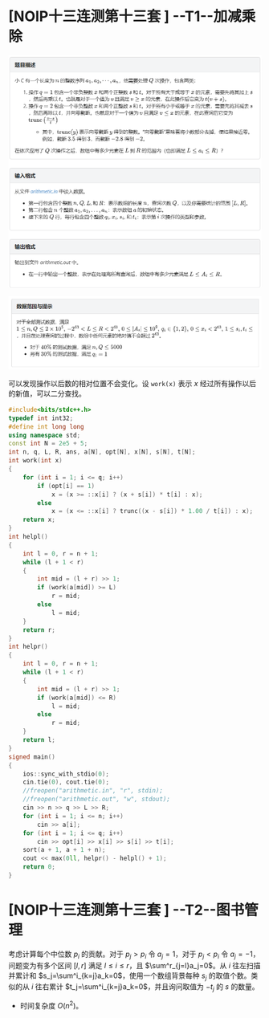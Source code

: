 
<script>
	document.body.parentElement.lang = "zh-cn";
	//在head添加string
	document.head.innerHTML += `
	<link rel="icon" id="favicon" href="/favicon.ico" type="image/x-icon">
	<title>wbw121124's blog</title>
	<link rel="stylesheet" href="/vs2015.css">
	<link rel="stylesheet" href="/katex/katex.min.css">
	<style>
		@keyframes spin {
			0% {
				transform: rotate(0deg);
			opacity: 1;
			}
			100% {
				transform: rotate(360deg);
				opacity: 0.8;
			}
		}
		.loader-overlay {
			position: fixed;
			top: 0;
			left: 0;
			width: 100%;
			height: 100%;
			background: rgba(255, 255, 255, 0.8);
			display: flex;
			justify-content: center;
			align-items: center;
			z-index: 9999;
			transition: opacity 0.5s ease;
		}
		.loader {
			width: 10em;
			height: 10em;
			border-radius: 50%;
			background: conic-gradient(rgb(10, 182, 212) 0% 20%, rgba(0, 0, 0, 0) 20%);
			animation: spin 1s linear infinite;
			box-shadow: 0 0 20px rgba(0, 0, 0, 0.1);
		}
		a.navbar-brand {
			white-space: normal;
			text-align: center;
			word-break: break-all;
		}
		a {
			color: #0077cc;
		}
		.btn-primary {
			color: #fff;
			background-color: #1b6ec2;
			border-color: #1861ac;
		}
		.nav-pills .nav-link.active,
		.nav-pills .show>.nav-link {
			color: #fff;
			background-color: #1b6ec2;
			border-color: #1861ac;
		}
		.border-top {
			border-top: 1px solid #e5e5e5;
		}
		.border-bottom {
		border-bottom: 1px solid #e5e5e5;
		}
		.box-shadow {
			box-shadow: 0 .25rem .75rem rgba(0, 0, 0, .05);
		}
		button.accept-policy {
			font-size: 1rem;
			line-height: inherit;
		}
		.footer {
			position: absolute;
			bottom: 0;
			width: 100%;
			white-space: nowrap;
			line-height: 60px;
		}
		img {
			max-width: 100%;
		}
		/* for block of numbers */
		.hljs-ln-numbers {
			-webkit-touch-callout: none;
			-webkit-user-select: none;
			-khtml-user-select: none;
			-moz-user-select: none;
			-ms-user-select: none;
			user-select: none;
			text-align: center;
			color: #aaa;
			border-right: 1px solid #aaa;
			vertical-align: top;
			/*padding-right: 10px !important;*/
			padding-right: 0.5em !important;
			/* your custom style here */
			/*margin: auto;*/
		}
		/* for block of code */
		.hljs-ln-code {
			/*padding-left: 10px;*/
			padding-left: 0.5em !important;
		}
		.hljs-prt {
			background-color: #2b2b2b;
			border-radius: 1em;
			box-shadow: 0 10px 30px 0px rgb(0 0 0 / 40%);
		}
	/*codecopy*/
		.codecopy-btn {
			z-index: 1;
			position: absolute;
			transition: all 0.5s;
			top: 10px;
			right: 10px;
			width: 90px;
			height: 2em;
			margin: 0;
			border-radius: 5px;
			background-color: rgba(221, 221, 221, .1);
			color: #999;
			text-align: center;
			font-weight: 700;
			font-size: 14px;
			border: 1px solid #2f2f2f00;
		}
		.codecopy-btn:hover {
			background-color: rgba(221, 221, 221, .2);
			/*top: 9px;*/
		}
		.hljs.language-html::before,
		.hljs.language-xml::before {
				content: "HTML/XML"
		}
		.hljs.language-javascript::before {
			content: "JavaScript"
		}
		.hljs.language-c::before {
			content: "C"
		}
		.hljs.language-cpp::before {
			content: "C++"
		}
		.hljs.language-java::before {
			content: "Java"
		}
		.hljs.language-asp::before {
			content: "ASP"
		}
		.hljs.language-actionscript::before {
			content: "ActionScript/Flash/Flex"
		}
		.hljs.language-bash::before {
			content: "Bash"
		}
		.hljs.language-css::before {
			content: "CSS"
		}
		.hljs.language-asp::before {
			content: "ASP"
		}
		.hljs.language-cs::before,
		.hljs.language-csharp::before {
			content: "C#"
		}
		.hljs.language-d::before {
			content: "D"
		}
		.hljs.language-golang::before,
		.hljs.language-go::before {
			content: "Go"
		}
		.hljs.language-json::before {
			content: "JSON"
		}
		.hljs.language-lua::before {
			content: "Lua"
		}
		.hljs.language-less::before {
			content: "LESS"
		}
		.hljs.language-md::before,
		.hljs.language-markdown::before,
		.hljs.language-mkdown::before,
		.hljs.language-mkd::before {
			content: "Markdown"
		}
		.hljs.language-mm::before,
		.hljs.language-objc::before,
		.hljs.language-obj-c::before,
		.hljs.language-objective-c::before {
			content: "Objective-C"
		}
		.hljs.language-php::before {
			content: "PHP"
		}

		.hljs.language-perl::before,
		.hljs.language-pl::before,
		.hljs.language-pm::before {
			content: "Perl"
		}

		.hljs.language-python::before,
		.hljs.language-py::before,
		.hljs.language-gyp::before,
		.hljs.language-ipython::before {
			content: "Python"
		}
		.hljs.language-r::before {
		content: "R"
		}
		.hljs.language-ruby::before,
		.hljs.language-rb::before,
		.hljs.language-gemspec::before,
		.hljs.language-podspec::before,
		.hljs.language-thor::before,
		.hljs.language-irb::before {
			content: "Ruby"
		}
		.hljs.language-sql::before {
			content: "SQL"
		}
		.hljs.language-sh::before,
		.hljs.language-shell::before,
		.hljs.language-Session::before,
		.hljs.language-shellsession::before,
		.hljs.language-console::before {
			content: "Shell"
		}
		.hljs.language-swift::before {
			content: "Swift"
		}
		.hljs.language-vb::before {
			content: "VB/VBScript"
		}
		.hljs.language-yaml::before {
			content: "YAML"
		}
		.hljs {
			border-radius: 1em;
			position: relative;
			display: block;
			overflow-x: hidden;
			color: #999;
			padding-top: 30px !important;
			box-shadow: 0 10px 30px 0px rgb(0 0 0 / 40%)
		}
		.hljs::before {
			content: "";
			position: absolute;
			left: 15px;
			top: 10px;
			overflow: visible;
			width: 12px;
			height: 12px;
			border-radius: 16px;
			box-shadow: 20px 0 #fdbc40, 40px 0 #35cd4b;
			-webkit-box-shadow: 20px 0 #fdbc40, 40px 0 #35cd4b;
			background-color: #fc625d;
			white-space: nowrap;
			text-indent: 75px;
			font-size: 16px;
			line-height: 12px;
			font-weight: 700;
		}
		html {
			font-size: 14px;
		}
		@media (min-width: 768px) {
			html {
				font-size: 16px;
			}
		}
		.btn:focus,
		.btn:active:focus,
		.btn-link.nav-link:focus,
		.form-control:focus,
		.form-check-input:focus {
		box-shadow: 0 0 0 0.1rem white, 0 0 0 0.25rem #258cfb;
		}
		html {
			position: relative;
			min-height: 100%;
		}
		body {
			margin-bottom: 60px;
		}
		@media (max-height: 300px) {
			header {
				position: initial !important;
			}
		}
		main a,
		footer a,
		.a a {
			--background-primary: #1a1a1a;
			--text-bright: #fff;
			--bg-sub-accent-55: rgba(13, 185, 215, .55);
			/*text-shadow: -1px -1px 2px var(--background-primary), -1px 1px 2px var(--background-primary), 1px -1px 2px var(--background-primary), 1px 1px 2px var(--background-primary);
	-webkit-text-fill-color: var(--text-bright);*/
			background-position: 0 100%;
			background-repeat: repeat-x;
			background-size: 5px 5px;
			text-decoration: none;
			transition: all .35s ease;
			background-image: linear-gradient(to bottom, var(--bg-sub-accent-55) 0%, var(--bg-sub-accent-55) 100%);
		}
		main a:hover,
		footer a:hover,
		.a a:hover {
			color: white;
			background-size: 5px 50px;
		}
		pre code {
			tab-size: 4;
			/*新宋体*/
			font-family: "新宋体", "Courier New", Courier, monospace;
		}
		body {
			margin: 0 0 60px 0;
		}
		main {
			background: #fffa;
			margin: 2em 1em;
			border: 1px solid #0000;
			box-shadow: 0 5px 1em 0 rgba(0, 0, 0, .1);
			padding: 8px;
		}
		header ul li a {
			color: black;
			text-decoration: none;
		}
		header {
			box-shadow: 0 5px 1em 0 rgba(0, 0, 0, .1);
		}
		/*ul.fy.pagination {
			display: inline-block;
			padding: 0;
			margin: 0;
		}
		
		ul.fy.pagination li {display: inline;}
		
		ul.fy.pagination li a {
			color: black;
			float: left;
			padding: 8px 16px;
			text-decoration: none;
		}
		
		ul.fy.pagination li a.active {
			background-color: #79c0ff;
			color: white;
		}
		
		ul.fy.pagination li a:hover:not(.active) {background-color: #ddd;}
		
		#comments-1 nth-child(2) {
			display: none;
		}
		#comments-1 nth-child(1) {
			display: none;
		}*/
		body {
			counter-reset: section-h1 section-h2 section-h3 section-h4 section-h5 section-h6;
		}
		@media (min-height: 350px) {
			h1 {
				counter-increment: section-h1;
			}
			h1:hover::after {
				content: "h1:" counter(section-h1);
				color: lightgray;
				display: inline;
			}
			h2 {
				counter-increment: section-h2;
			}
			h2:hover::after {
				content: "h2:" counter(section-h2);
				color: lightgray;
				display: inline;
			}
			h3 {
				counter-increment: section-h3;
			}
			h3:hover::after {
				content: "h3:" counter(section-h3);
				color: lightgray;
				display: inline;
			}
			h4 {
				counter-increment: section-h4;
			}
			h4:hover::after {
				content: "h4:" counter(section-h4);
				color: lightgray;
				display: inline;
			}
			h5 {
				counter-increment: section-h5;
			}
			h5:hover::after {
				content: "h5:" counter(section-h5);
				color: lightgray;
				display: inline;
			}
			h6 {
				content: "h6:" counter(section-h6);
			}
			h6:hover::after {
				content: "h6:" counter(section-h6);
				color: lightgray;
				display: inline;
			}
		}
	</style>
	<style id="comments-style">
		#comments-1 {
			display: none;
		}
		#comments-2 {
			display: block;
		}
	</style>`;
</script>
<script src="/katex/katex.min.js"></script>
<script src="/katex/contrib/auto-render.min.js"></script>
<script src="/codecopy/clipboard.js"></script>
<script defer type="module">
	import { marked } from '../marked.js';
	if (true)
	{
		renderMathInElement(document.body, {
			delimiters: [
				{ left: '$$', right: '$$', display: true },
				{ left: '$', right: '$', display: false },
			],
		});
		function fun() {
			// 获取所有的 <pre><code>...</code></pre> 元素
			var preElements = document.querySelectorAll('pre code');
			// 遍历这些元素
			preElements.forEach(function (codeElement) {
				// 创建复制按钮
				var button = document.createElement('button');
				button.textContent = '复制';
				button.classList.add('codecopy-btn'); // 添加类以便样式化
				// 将按钮添加到 code 元素的父元素（即 pre 元素）中
				var div = document.createElement('div');
				div.style = "width:100%;position: relative;";
				div.appendChild(button);
				codeElement.before(div);
				codeElement.parentElement.classList.add("hljs-prt");
				let x = codeElement;
				// 使用 Clipboard.js 初始化复制功能
				let clipboard = new ClipboardJS(button, {
					text: function (trigger) {
						// 返回要复制的文本
						return x.innerText.replace(/\n\n/g, "\n");
					}
				});
				clipboard.on('success', function (e) {
					console.log('复制成功！', e);
					// 可以在这里修改按钮的文本或样式来表示成功
					e.clearSelection(); // 清除选区
					e.trigger.textContent = '复制成功';
					setTimeout(() => {
						e.trigger.textContent = '复制';
					}, 500);
				});
				clipboard.on('error', function (e) {
					console.error('复制失败！', e);
					// 可以在这里处理错误
					e.trigger.textContent = '复制失败';
					setTimeout(() => {
						e.trigger.textContent = '复制';
					}, 500);
				});
			});
		}
		fun();
		window.myloader.hide();
	}
	// 初始加载检测
	document.addEventListener('DOMContentLoaded', () => {
		// 基础DOM加载完成
		fadeOutLoader();
		// 检测动态DOM更新
		const observer = new MutationObserver((mutations) => {
			if (document.querySelector('[data-loading]')) {
				showLoader();
			} else {
				fadeOutLoader();
			}
		});
		observer.observe(document.body, {
			childList: true,
			subtree: true,
			attributes: true
		});
	});
	function showLoader() {
		const loader = document.getElementById('loader');
		loader.style.display = 'flex';
		loader.style.opacity = '1';
	}
	function fadeOutLoader() {
		const loader = document.getElementById('loader');
		loader.style.opacity = '0';
		setTimeout(() => {
			loader.style.display = 'none';
		}, 500);
	}
	showLoader();
	window.myloader = { show: showLoader, hide: fadeOutLoader };
</script>

# [NOIP十三连测第十三套 ] --T1--加减乘除

![image-20241029202938971](./C++笔记.assets/image-20241029202938971.png)

![image-20241029203009069](./C++笔记.assets/image-20241029203009069.png)

可以发现操作以后数的相对位置不会变化。设 `work(x)` 表示 $x$ 经过所有操作以后的新值，可以二分查找。

```cpp
#include<bits/stdc++.h>
typedef int int32;
#define int long long
using namespace std;
const int N = 2e5 + 5;
int n, q, L, R, ans, a[N], opt[N], x[N], s[N], t[N];
int work(int x)
{
	for (int i = 1; i <= q; i++)
		if (opt[i] == 1)
			x = (x >= ::x[i] ? (x + s[i]) * t[i] : x);
		else
			x = (x <= ::x[i] ? trunc((x - s[i]) * 1.00 / t[i]) : x);
	return x;
}
int helpl()
{
	int l = 0, r = n + 1;
	while (l + 1 < r)
	{
		int mid = (l + r) >> 1;
		if (work(a[mid]) >= L)
			r = mid;
		else
			l = mid;
	}
	return r;
}
int helpr()
{
	int l = 0, r = n + 1;
	while (l + 1 < r)
	{
		int mid = (l + r) >> 1;
		if (work(a[mid]) <= R)
			l = mid;
		else
			r = mid;
	}
	return l;
}
signed main()
{
	ios::sync_with_stdio(0);
	cin.tie(0), cout.tie(0);
	//freopen("arithmetic.in", "r", stdin);
	//freopen("arithmetic.out", "w", stdout);
	cin >> n >> q >> L >> R;
	for (int i = 1; i <= n; i++)
		cin >> a[i];
	for (int i = 1; i <= q; i++)
		cin >> opt[i] >> x[i] >> s[i] >> t[i];
	sort(a + 1, a + 1 + n);
	cout << max(0ll, helpr() - helpl() + 1);
	return 0;
}
```

# \[NOIP十三连测第十三套 \] --T2--图书管理

考虑计算每个中位数 $p_i$ 的贡献。对于 $p_j \gt p_i$ 令 $a_j = 1$，对于 $p_j \lt p_i$ 令 $a_j = -1$，问题变为有多个区间 $[l,r]$ 满足 $l \le i \le r$，且 $\sum^r_{j=l}a_j=0$。从 $i$ 往左扫描并累计和 $s_j=\sum^i_{k=j}a_k=0$，使用一个数组背景每种 $s_j$ 的取值个数。类似的从 $i$ 往右累计 $t_j=\sum^i_{k=j}a_k=0$，并且询问取值为 $-t_j$ 的 $s$ 的数量。

- 时间复杂度 $O(n^2)$。
